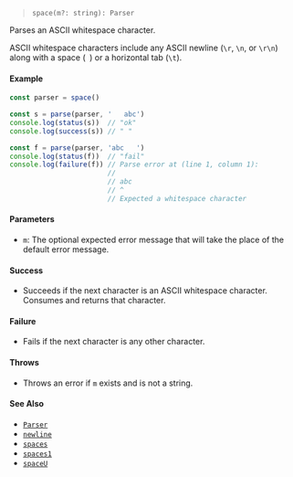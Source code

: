 <!--
 Copyright (c) 2020 Thomas J. Otterson
 
 This software is released under the MIT License.
 https://opensource.org/licenses/MIT
-->

> `space(m?: string): Parser`

Parses an ASCII whitespace character.

ASCII whitespace characters include any ASCII newline (`\r`, `\n`, or `\r\n`) along with a space (` `) or a horizontal tab (`\t`).

#### Example

```javascript
const parser = space()

const s = parse(parser, '   abc')
console.log(status(s))  // "ok"
console.log(success(s)) // " "

const f = parse(parser, 'abc   ')
console.log(status(f))  // "fail"
console.log(failure(f)) // Parse error at (line 1, column 1):
                        //
                        // abc   
                        // ^
                        // Expected a whitespace character
```

#### Parameters

* `m`: The optional expected error message that will take the place of the default error message.

#### Success

* Succeeds if the next character is an ASCII whitespace character. Consumes and returns that character.

#### Failure

* Fails if the next character is any other character.

#### Throws

* Throws an error if `m` exists and is not a string.

#### See Also

* [`Parser`](../types/parser.md)
* [`newline`](newline.md)
* [`spaces`](spaces.md)
* [`spaces1`](spaces1.md)
* [`spaceU`](spaceu.md)